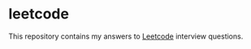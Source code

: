 # leetcode
This repository contains my answers to [Leetcode](https://leetcode.com) interview questions.
